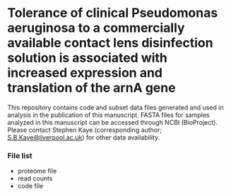 # Tolerance of clinical Pseudomonas aeruginosa to a commercially available contact lens disinfection solution is associated with increased expression and translation of the arnA gene

This repository contains code and subset data files generated and used in analysis in the publication of this manuscript. FASTA files for samples analyzed in this manuscript can be accessed through NCBI (BioProject). Please contact Stephen Kaye (corresponding author; S.B.Kaye@liverpool.ac.uk) for other data availability.

### File list
* proteome file
* read counts
* code file
